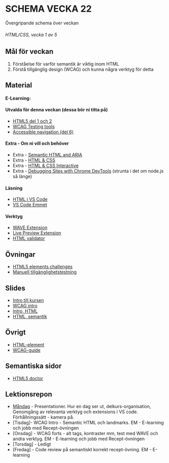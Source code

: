 # SCHEMA VECKA 22
Övergripande schema över veckan

###### HTML/CSS, vecka 1 av 5

## Mål för veckan
1. Förståelse för varför semantik är viktig inom HTML
2. Förstå tillgänglig design (WCAG) och kunna några verktyg för detta

## Material
#### E-Learning:

#### Utvalda för denna veckan (dessa bör ni titta på)
* [HTML5 del 1 och 2](https://app.pluralsight.com/library/courses/html-5-css-3-overview-tag-attribute-selector-additions/table-of-contents)
* [WCAG Testing tools](https://app.pluralsight.com/ilx/video-courses/92e5a2e9-02ba-44d3-80f7-7992e6d9512d/d4c9e95a-c0cc-4120-8c4e-84442e451a7d/81c79172-91fe-46fe-818e-dbb37cc7045b)
* [Accessible navigation (del 6)](https://app.pluralsight.com/ilx/video-courses/1973ad45-0e12-4833-8a2a-b698256b7ffd/aece0a71-44be-4e73-900d-0018bb044ade/b4b6156b-3563-4504-be53-1e3f88fe429a)

#### Extra - Om ni vill och behöver
* Extra - [Semantic HTML and ARIA](https://app.pluralsight.com/ilx/video-courses/8931e14f-58e5-4a59-b8c1-d8d1ddfd3ba8/00be1ca4-1cca-49d0-bd19-2cd6931f9ebb/464cb8e3-200d-49c5-b3ee-76051dfeb428)
* Extra - [HTML & CSS](https://app.pluralsight.com/paths/skill/html-and-css)
* Extra - [HTML & CSS Interactive](https://app.pluralsight.com/library/courses/html-css-basic-website/table-of-contents)
* Extra - [Debugging Sites with Chrome DevTools](https://app.pluralsight.com/library/courses/chrome-developer-tools-debugging-sites/table-of-contents) (strunta i det om node.js så länge)

#### Läsning
* [HTML i VS Code](https://code.visualstudio.com/Docs/languages/html)
* [VS Code Emmet](https://code.visualstudio.com/docs/editor/emmet)

#### Verktyg
* [WAVE Extension](https://wave.webaim.org/extension/)
* [Live Preview Extension](https://marketplace.visualstudio.com/items?itemName=ms-vscode.live-server)
* [HTML validator](https://validator.w3.org/)

## Övningar
* [HTML5 elements challenges](https://app.pluralsight.com/ilx/video-courses/fac15700-fb03-4c72-b291-efdb54933a8e/4587d9b6-badd-43dd-87a2-2b04df9258f6/9cf34da2-a2b0-4c61-8136-5edc75928667)
* [Manuell tillgänglighetstestning](https://github.com/Lexicon-frontend-2025/uppgift-tillganglighetsgranskning/tree/main)
## Slides
* [Intro till kursen](https://docs.google.com/presentation/d/1tsH95pL3ailFghCljPgBz0IiEmjFP4BSwFan8s9vjvA/edit?usp=sharing)
* [WCAG intro](https://docs.google.com/presentation/d/1vkvjU1Dh9a8AfTJC5YSOhZVCZM5bviWRciYV3ZQtLyg/edit?usp=sharing)
* [Intro, HTML](https://docs.google.com/presentation/d/1c8aKRb-ZdfwApzSCnjhKsL3kFGmIdqBJgBV_1OaJrtI/edit#slide=id.g5fd0d48a39_2_73)
* [HTML, semantik](https://docs.google.com/presentation/d/16vpZzGOtxvnCnzxhiaQdw9CLjBGFW8laZAAIyTSuUG4/edit?usp=sharing)

## Övrigt
* [HTML-element](https://github.com/Lexicon-frontend-2025/html-cheatsheet)
* [WCAG-guide](https://github.com/Lexicon-frontend-2025/wcag-cheatsheet)

## Semantiska sidor
* [HTML5 doctor](https://html5doctor.com/)

## Lektionsrepon
* [Måndag](https://github.com/Lexicon-frontend-2025/lektion-26-maj) - Presentationer. Hur en dag ser ut, delkurs-organisation, Genomgång av relevanta verktyg och extensions i VS code. Förhållningssätt - kamera på.
* [Tisdag]- WCAG Intro - Semantic HTML och landmarks. EM - E-learning och jobb med Recept-övningen
* [Onsdag] - WCAG forts - alt tags, kontraster mm, test med WAVE och andra verktyg. EM - E-learning och jobb med Recept-övningen
* [Torsdag] - Ledigt
* [Fredag] - Code review på semantiskt korrekt recept-övning. EM - E-learning
